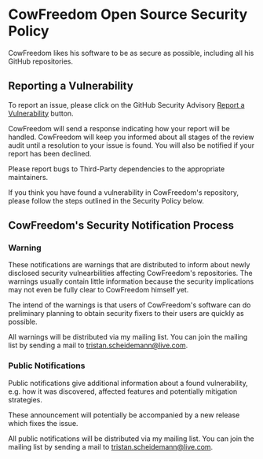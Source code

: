 # CowFreedom Open Source Security Policy

CowFreedom likes his software to be as secure as possible, including all his GitHub repositories.

## Reporting a Vulnerability

To report an issue, please click on the GitHub Security Advisory [Report a Vulnerability](https://github.com/cowfreedom/stochastik/security/advisories/new) button.

CowFreedom will send a response indicating how your report will be handled. CowFreedom will keep you informed about all stages
of the review audit until a resolution to your issue is found.
You will also be notified if your report has been declined.

Please report bugs to Third-Party dependencies to the appropriate maintainers.

If you think you have found a vulnerability in CowFreedom's repository, please follow the steps outlined in the Security Policy below.

## CowFreedom's Security Notification Process

### Warning

These notifications are warnings that are distributed to inform about newly disclosed security vulnearbilities affecting CowFreedom's repositories. The warnings usually
contain little information because the security implications may not even be fully clear to CowFreedom himself yet.

The intend of the warnings is that users of CowFreedom's software can do preliminary planning to obtain security fixers to their users are quickly as possible.

All warnings will be distributed via my mailing list. You can join the mailing list by sending a mail to tristan.scheidemann@live.com.

### Public Notifications

Public notifications give additional information about a found vulnerability, e.g. how it was discovered, affected features and potentially mitigation strategies.

These announcement will potentially be accompanied by a new release which fixes the issue.

All public notifications will be distributed via my mailing list. You can join the mailing list by sending a mail to tristan.scheidemann@live.com.


